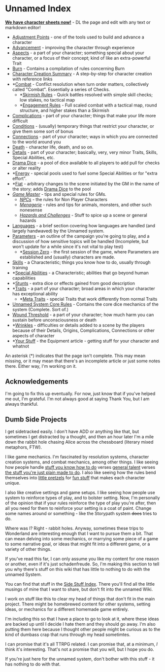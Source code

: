 # Unnamed Index

**[We have character sheets now!](https://s-20.github.io/unnamed/Playtest1/PlaytestCharacterSheet.md)** - DL the page and edit with any text or markdown editor!

- [Adjustment Points](AdjustmentPoints.md) - one of the tools used to build and advance a character
- [Advancement](Advancement.md) - improving the character through experience
- [Aspects](Aspects.md) - a part of your character; something special about your character, or a focus of their concept; kind of like an extra-powerful Trait
- [Burn](Burn.md) - Contains a compilation of rules concerning Burn
- [Character Creation Summary](CCSummary.md) - A step-by-step for character creation with reference links
- *[Combat](Combat.md) - Conflict resolution when turn order matters, collectively called "Combat". Essentially a series of Checks.
  - *[Skirmish Rules](Skirmish.md) - Quick battles resolved with simple skill checks; low stakes, no tactical map
  - *[Engagement Rules](Engagement.md) - Full scaled combat with a tactical map, round structure, and higher stakes than a Skirmish
- [Complications](Complications.md) - part of your character; things that make your life more difficult
- [Conditions](Conditions.md) - (usually) temporary things that restrict your character, or give them some sort of bonus
- [Connections](Connections.md) - part of your character; ways in which you are connected to the world around you
- [Death](Death.md) - character life, death, and so on.
- [Details](Details.md) - part of your character; basically, very, very minor Traits, Skills, Special Abilities, etc.
- [Drama Dice](DramaDice.md) - a pool of dice available to all players to add pull for checks or alter reality
- *[Energy](Energy.md) - special pools used to fuel some Special Abilities or for "extra effort".
- *[Fiat](Fiat.md) - arbitrary changes to the scene initiated by the GM in the name of the story; adds [Drama Dice](DramaDice.md) to the pool
- *[Game Master](GM.md)* - tips and special rules for GMs.
  - *[NPCs](NPCs.md)* - the rules for Non Player Characters
  - *[Menagerie](Menagerie.md)* - rules and tips for animals, monsters, and other such nonesense
  - *[Hazards and Challenges](HazardsChallenges.md)* - Stuff to spice up a scene or general hazards
- [Languages](Languages.md) - a brief section covering how languages are handled (and largely handwaved) by the Unnamed system.
- [Parameters](Parameters.md) - an outline of the campaign you're going to play, and a discussion of how sensitive topics will be handled (Incomplete, but won't update for a while since it's not vital to play test)
  - *[Session Zero](SessionZero.md) - the first session of the game, where Parameters are established and (usually) characters are made.
- [Skills](Skills.md) - a Characteristic; things you know how to do, usually through training
- *[Special Abilities](SpecialAbilities.md) - a Characteristic; abilities that go beyond human capabilities
- *[Stunts](Stunts.md) - extra dice or effects gained from good description
- *[Traits](Traits.md) - a part of your character; broad areas in which your character has exceptional ability
  - *[Meta Traits](MetaTraits.md) - special Traits that work differently from normal Traits
- [Unnamed System Core Rules](HBCore.md) - Contains the core dice mechanics of the system (Complete. Sort of.)
- [Wound Threshold](WoundThreshold.md) - a part of your character; how much harm you can sustain before unconsciousness or death
- *[Wrinkles](Wrinkles.md) - difficulties or details added to a scene by the players because of their Details, Origins, Complications, Connections or other aspects of character
- *[Your Stuff](YourStuff.md) - the Equipment article - getting stuff for your character and whatnot

An asterisk (*) indicates that the page isn't complete. This may mean missing, or it may mean that there's an incomplete article or just some notes there. Either way, I'm working on it.

## Acknowledgements

I'm going to fix this up eventually. For now, just know that if you've helped me out, I'm grateful. I'm not always good at saying Thank You, but I am always thankful.

## Dumb Side Projects

I get sidetracked easily. I don't have ADD or anything like that, but sometimes I get distracted by a thought, and then an hour later I'm a mile down the rabbit hole chasing Alice across the chessboard (literary mixed metaphors, FTW).

I like game mechanics. I'm fascinated by resolution systems, character creation systems, and combat mechanics, among other things. I like seeing how people handle [stuff you know how to do](Skills.md) verses [general talent](Traits.md) verses [the stuff you're just plain made to do](Aspects.md). I also like seeing how the rules bend themselves into [little pretzels](MetaTraits.md) for [fun stuff](SpecialAbilities.md) that makes each character unique.

I also like creative settings and game setups. I like seeing how people use system to reinforce types of play, and to bolster setting. Now, I'm personally of the opinion that if your rules reinforce the type of play you're after, then all you need for them to reinforce your setting is a coat of paint. Change some names around or something - like the Storypath system ~~does~~ tries to do.

Where was I? Right - rabbit holes. Anyway, sometimes these trips to Wonderland are interesting enough that I want to pursue them a bit. That can mean delving into some mechanics, or marrying some piece of a game to some narrative goal, or ideas that might fit into a different game, or a variety of other things.

If you've read this far, I can only assume you like my content for one reason or another, even if it's just schadenfreude. So, I'm making this section to tell you why there's stuff on this wiki that has little to nothing to do with the unnamed System.

You can find that stuff in the [Side Stuff Index](SSIndex.md). There you'll find all the little musings of mine that I want to share, but don't fit into the unnamed Wiki.

I work on stuff like this to clear my head of things that don't fit in the main project. There might be homebrewed content for other systems, setting ideas, or mechanics for a different homemade game entirely.

I'm including this so that I have a place to go to look at it, where these ideas are backed up until I decide I hate them and they should go away. I'm also putting them here because I thought other people might be curious as to the kind of dumbass crap that runs through my head sometimtes.

I can promise that it's all TTRPG related. I can promise that, at a minimum, *I* think it's interesting. That's not a promise that you will, but I hope you do.

If you're just here for the unnamed system, don't bother with this stuff - it has nothing to do with that.
